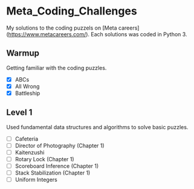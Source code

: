 # Meta_Coding_Challenges
My solutions to the coding puzzels on [Meta careers] (https://www.metacareers.com/). Each solutions was coded in Python 3.


## Warmup
Getting familiar with the coding puzzles.
- [x] ABCs
- [x] All Wrong
- [x] Battleship

## Level 1
Used fundamental data structures and algorithms to solve basic puzzles.
- [ ] Cafeteria
- [ ] Director of Photography (Chapter 1)
- [ ] Kaitenzushi
- [ ] Rotary Lock (Chapter 1)
- [ ] Scoreboard Inference (Chapter 1)
- [ ] Stack Stabilization (Chapter 1)
- [ ] Uniform Integers
